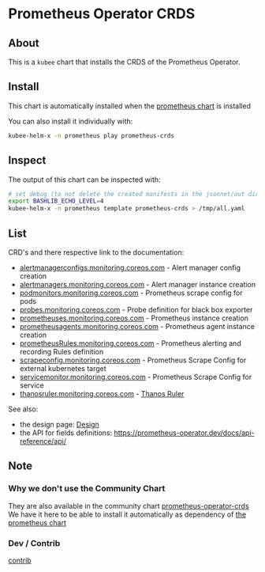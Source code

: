 # Prometheus Operator CRDS


## About

This is a `kubee` chart that installs the CRDS of the Prometheus Operator.


## Install

This chart is automatically installed when the [prometheus chart](../prometheus) is installed

You can also install it individually with:

```bash
kubee-helm-x -n prometheus play prometheus-crds
```

## Inspect

The output of this chart can be inspected with:
```bash
# set debug (to not delete the created manifests in the jsonnet/out directory)
export BASHLIB_ECHO_LEVEL=4
kubee-helm-x -n prometheus template prometheus-crds > /tmp/all.yaml
```

## List

CRD's and there respective link to the documentation:
* [alertmanagerconfigs.monitoring.coreos.com](https://prometheus-operator.dev/docs/developer/alerting/#using-alertmanagerconfig-resources) - Alert manager config creation
* [alertmanagers.monitoring.coreos.com](https://prometheus-operator.dev/docs/platform/platform-guide/#deploying-alertmanager) - Alert manager instance creation
* [podmonitors.monitoring.coreos.com](https://prometheus-operator.dev/docs/developer/getting-started/#using-podmonitors) - Prometheus scrape config for pods
* [probes.monitoring.coreos.com](https://prometheus-operator.dev/docs/getting-started/design/?#probe) - Probe definition for black box exporter
* [prometheuses.monitoring.coreos.com](https://prometheus-operator.dev/docs/platform/platform-guide/#deploying-prometheus) - Prometheus instance creation
* [prometheusagents.monitoring.coreos.com](https://prometheus-operator.dev/docs/platform/prometheus-agent/) - Prometheus agent instance creation
* [prometheusRules.monitoring.coreos.com](https://prometheus-operator.dev/docs/developer/alerting/#deploying-prometheus-rules) - Prometheus alerting and recording Rules definition
* [scrapeconfig.monitoring.coreos.com](https://prometheus-operator.dev/docs/developer/scrapeconfig/) - Prometheus Scrape Config for external kubernetes target
* [servicemonitor.monitoring.coreos.com](https://prometheus-operator.dev/docs/developer/getting-started/#using-servicemonitors) - Prometheus Scrape Config for service
* [thanosruler.monitoring.coreos.com](https://prometheus-operator.dev/docs/platform/thanos/) - [Thanos Ruler](https://prometheus-operator.dev/docs/platform/thanos/#thanos-ruler)

See also:
* the design page: [Design](https://prometheus-operator.dev/docs/getting-started/design/)
* the API for fields definitions: https://prometheus-operator.dev/docs/api-reference/api/

## Note
### Why we don't use the Community Chart

They are also available in the community chart [prometheus-operator-crds](https://github.com/prometheus-community/helm-charts/tree/main/charts/prometheus-operator-crds)
We have it here to be able to install it automatically as dependency of [the prometheus chart](../prometheus/README.md)

### Dev / Contrib

[contrib](contrib.md)